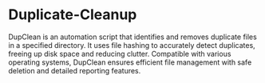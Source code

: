 # Duplicate-Cleanup
DupClean is an automation script that identifies and removes duplicate files in a specified directory. It uses file hashing to accurately detect duplicates, freeing up disk space and reducing clutter. Compatible with various operating systems, DupClean ensures efficient file management with safe deletion and detailed reporting features.

